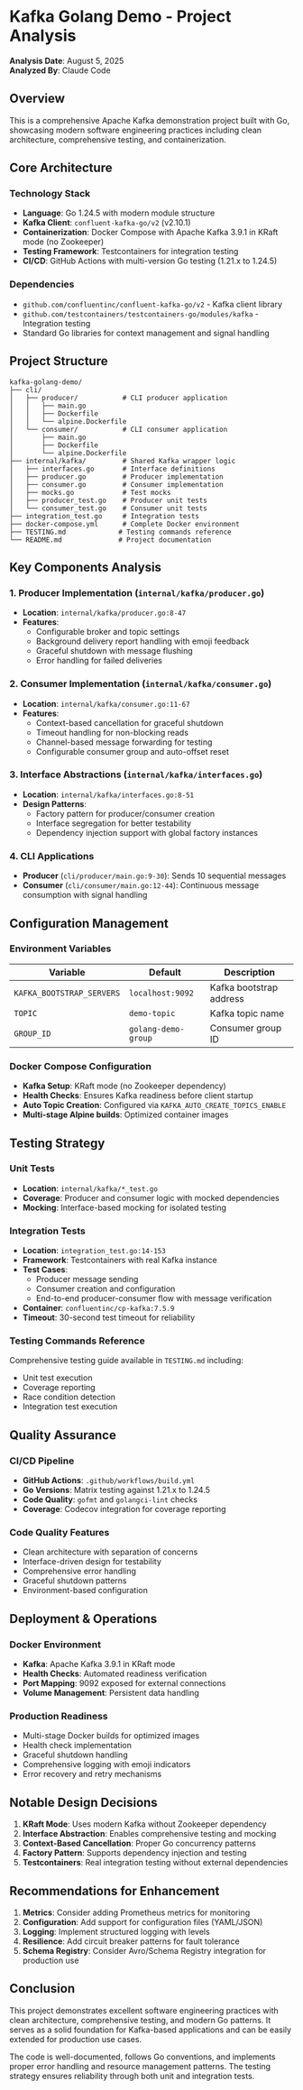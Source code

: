 # Kafka Golang Demo - Project Analysis

**Analysis Date**: August 5, 2025  
**Analyzed By**: Claude Code  

## Overview

This is a comprehensive Apache Kafka demonstration project built with Go, showcasing modern software engineering practices including clean architecture, comprehensive testing, and containerization.

## Core Architecture

### Technology Stack
- **Language**: Go 1.24.5 with modern module structure
- **Kafka Client**: `confluent-kafka-go/v2` (v2.10.1)  
- **Containerization**: Docker Compose with Apache Kafka 3.9.1 in KRaft mode (no Zookeeper)
- **Testing Framework**: Testcontainers for integration testing
- **CI/CD**: GitHub Actions with multi-version Go testing (1.21.x to 1.24.5)

### Dependencies
- `github.com/confluentinc/confluent-kafka-go/v2` - Kafka client library
- `github.com/testcontainers/testcontainers-go/modules/kafka` - Integration testing
- Standard Go libraries for context management and signal handling

## Project Structure

```
kafka-golang-demo/
├── cli/
│   ├── producer/           # CLI producer application
│   │   ├── main.go
│   │   ├── Dockerfile
│   │   └── alpine.Dockerfile
│   └── consumer/           # CLI consumer application
│       ├── main.go
│       ├── Dockerfile
│       └── alpine.Dockerfile
├── internal/kafka/         # Shared Kafka wrapper logic
│   ├── interfaces.go       # Interface definitions
│   ├── producer.go         # Producer implementation
│   ├── consumer.go         # Consumer implementation
│   ├── mocks.go            # Test mocks
│   ├── producer_test.go    # Producer unit tests
│   └── consumer_test.go    # Consumer unit tests
├── integration_test.go     # Integration tests
├── docker-compose.yml      # Complete Docker environment
├── TESTING.md             # Testing commands reference
└── README.md              # Project documentation
```

## Key Components Analysis

### 1. Producer Implementation (`internal/kafka/producer.go`)
- **Location**: `internal/kafka/producer.go:8-47`
- **Features**:
  - Configurable broker and topic settings
  - Background delivery report handling with emoji feedback
  - Graceful shutdown with message flushing
  - Error handling for failed deliveries

### 2. Consumer Implementation (`internal/kafka/consumer.go`)
- **Location**: `internal/kafka/consumer.go:11-67`
- **Features**:
  - Context-based cancellation for graceful shutdown
  - Timeout handling for non-blocking reads
  - Channel-based message forwarding for testing
  - Configurable consumer group and auto-offset reset

### 3. Interface Abstractions (`internal/kafka/interfaces.go`)
- **Location**: `internal/kafka/interfaces.go:8-51`
- **Design Patterns**:
  - Factory pattern for producer/consumer creation
  - Interface segregation for better testability
  - Dependency injection support with global factory instances

### 4. CLI Applications
- **Producer** (`cli/producer/main.go:9-30`): Sends 10 sequential messages
- **Consumer** (`cli/consumer/main.go:12-44`): Continuous message consumption with signal handling

## Configuration Management

### Environment Variables
| Variable | Default | Description |
|----------|---------|-------------|
| `KAFKA_BOOTSTRAP_SERVERS` | `localhost:9092` | Kafka bootstrap address |
| `TOPIC` | `demo-topic` | Kafka topic name |
| `GROUP_ID` | `golang-demo-group` | Consumer group ID |

### Docker Compose Configuration
- **Kafka Setup**: KRaft mode (no Zookeeper dependency)
- **Health Checks**: Ensures Kafka readiness before client startup
- **Auto Topic Creation**: Configured via `KAFKA_AUTO_CREATE_TOPICS_ENABLE`
- **Multi-stage Alpine builds**: Optimized container images

## Testing Strategy

### Unit Tests
- **Location**: `internal/kafka/*_test.go`
- **Coverage**: Producer and consumer logic with mocked dependencies
- **Mocking**: Interface-based mocking for isolated testing

### Integration Tests
- **Location**: `integration_test.go:14-153`
- **Framework**: Testcontainers with real Kafka instance
- **Test Cases**:
  - Producer message sending
  - Consumer creation and configuration
  - End-to-end producer-consumer flow with message verification
- **Container**: `confluentinc/cp-kafka:7.5.9`
- **Timeout**: 30-second test timeout for reliability

### Testing Commands Reference
Comprehensive testing guide available in `TESTING.md` including:
- Unit test execution
- Coverage reporting
- Race condition detection
- Integration test execution

## Quality Assurance

### CI/CD Pipeline
- **GitHub Actions**: `.github/workflows/build.yml`
- **Go Versions**: Matrix testing against 1.21.x to 1.24.5
- **Code Quality**: `gofmt` and `golangci-lint` checks
- **Coverage**: Codecov integration for coverage reporting

### Code Quality Features
- Clean architecture with separation of concerns
- Interface-driven design for testability
- Comprehensive error handling
- Graceful shutdown patterns
- Environment-based configuration

## Deployment & Operations

### Docker Environment
- **Kafka**: Apache Kafka 3.9.1 in KRaft mode
- **Health Checks**: Automated readiness verification
- **Port Mapping**: 9092 exposed for external connections
- **Volume Management**: Persistent data handling

### Production Readiness
- Multi-stage Docker builds for optimized images
- Health check implementation
- Graceful shutdown handling
- Comprehensive logging with emoji indicators
- Error recovery and retry mechanisms

## Notable Design Decisions

1. **KRaft Mode**: Uses modern Kafka without Zookeeper dependency
2. **Interface Abstraction**: Enables comprehensive testing and mocking
3. **Context-Based Cancellation**: Proper Go concurrency patterns
4. **Factory Pattern**: Supports dependency injection and testing
5. **Testcontainers**: Real integration testing without external dependencies

## Recommendations for Enhancement

1. **Metrics**: Consider adding Prometheus metrics for monitoring
2. **Configuration**: Add support for configuration files (YAML/JSON)
3. **Logging**: Implement structured logging with levels
4. **Resilience**: Add circuit breaker patterns for fault tolerance
5. **Schema Registry**: Consider Avro/Schema Registry integration for production use

## Conclusion

This project demonstrates excellent software engineering practices with clean architecture, comprehensive testing, and modern Go patterns. It serves as a solid foundation for Kafka-based applications and can be easily extended for production use cases.

The code is well-documented, follows Go conventions, and implements proper error handling and resource management patterns. The testing strategy ensures reliability through both unit and integration tests.